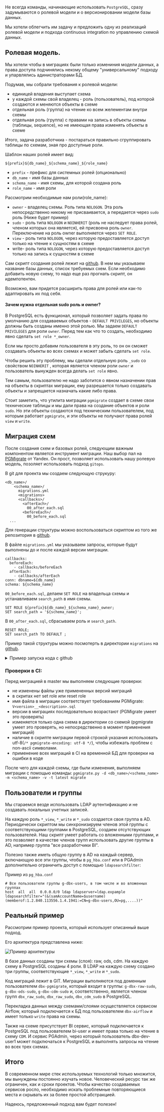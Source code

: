 Не всегда команды, начинающие использовать `PostgreSQL`, сразу задумываются о ролевой модели и о версионировании модели базы данных.

Мы хотели облегчить им задачу и предложить одну из реализаций ролевой модели и подхода continuous integration по управлению схемой данных.


## Ролевая модель.

Мы хотели чтобы в миграциях были только измениния модели данных, а права доступа подчинялись некому общему "универсальному" подходу и упарвлялись адинистраторами БД.

Подумав, мы собрали требования к ролевой модели:
- единицей владения выступает схема
- у каждой схемы свой владелец - роль (пользователь), под которой создаются и меняются объекты в схеме
- отдельная роль (группа) на чтение ко всем желементам внутри схемы
- отдельная роль (группа) с правами на запись в объекты схемы (таблицы, sequence), но не имеющая права изменять объекты в схеме

Итого, задача разработчкиа - постараться правильно сгруппировать таблицы по схемам, зная про доступные роли.

Шаблон наших ролей имеет вид:

`${prefix}${db_name}_${schema_name}_${role_name}`

* `prefix` - префикс для системных ролей (опционально)
* `db_name` -  имя базы данных
* `schema_name` - имя схемы, для которой создана роль
* `role_name` - имя роли


Рассмотрим необходимые нам роли(role_name):
* `owner` - владелец схемы. Роль типа `NOLOGON`. Эта роль непосредственно никому не присваивается, а передается через `sudo` роль (Ниже будет пример)
* `sudo` - роль типа `NOLOGON` и `NOINHERIT` (роль не наследует права ролей, членом которых она является), ей присвоена роль `owner`. Переключение на роль owner выполняется через `SET ROLE`.
* `view` - роль типа `NOLOGON`, через которую предоставляется доступ только на чтение к сущностям в схеме
* write- роль типа `NOLOGON`, через которую предоставляется доступ только на запись к сущностям в схеме

Сам скрипт создания ролей лежит на [github](https://github.com/e11it/pg_rbac_plus/).
В нем мы указываем название базы данных, список требуемых схем.
Если необходимо добавить новую схему, то надо еще раз прогнать скрипт, он идемпотентен.

Возможно, вам придется расширить права для ролей или как-то адаптировать их под себя.

#### Зачем нужна отдельная sudo роль и owner?

В PostgreSQL есть функционал, который позволяет задать права по умолчанию для создаваемых объектов - `DEFAULT PRIVILEGES`, но объекты должны быть созданы именно этой ролью.
Мы задаем `DEFAULT PRIVILEGES` для роли `owner`. Перед тем как что то создать, необходимо явно сделать `set role *_owner`.

Если мы просто добавим пользователя в эту роль, то он он сможет создавать объекты во всех схемах и может забыть сделать `set role`.

Чтобы решить эту проблему, мы сделали отдельную роль `_sudo` со свойством `NOINHERIT` , которая является членом роли `owner` и пользователь вынужден всегда делать `set role` явно.

Тем самым, пользователю не надо заботится о явном назначении прав на объекты в скриптах миграции, ему разрешается только создавать объекты и запрещается назначать какие либо права.

Стоит заметить, что утилита миграции `pgmigrate` создает в схеме свои технические таблицы и мы дали права на создание объектов и роли `sudo`. Но эти объекты создаются под техническим пользователем, под которым работает `pgmigrate`, и эти объекты не получают права ролей `view` и `write`.


## Миграция схем

После создания схем и базовых ролей, следующим важным компонентом является инструмент миграции.
Наш выбор пал на [PGMigrate](https://github.com/yandex/pgmigrate) от Yandex.
Он прост, позволяет использовать нашу ролевую модель, позоляет использовать подход `gitops`.

В git для проекта мы создаем следующую струкуру:

```
<db_name>/
    <schema_name>/
      migrations.yml
      <migrations>
      <callbacks>/
        <afterEach>/
          00_after_each.sql
        <beforeEach>/
          00_before_each.sql
  ...
```

Для генерации структуры можно воспользоваться скриптом из того же репозитория в [github]().


В файле `migrations.yml` мы указываем запросы, которые будут выполнены до и после каждой версии миграции. 

```
callbacks:
  beforeEach:
    - callbacks/beforeEach
  afterEach:
    - callbacks/afterEach
conn: dbname=${db_name}
schema: ${schema_name}

```

`00_before_each.sql`, делаем `SET ROLE` на владельца схемы и устанавливаем `search_path` в имя схемы.

```
SET ROLE ${prefix}${db_name}_${schema_name}_owner;
SET search_path = '${schema_name}';

```

В `00_after_each.sql`, сбрасываем роль и `search_path`.
```
RESET ROLE;
SET search_path TO DEFAULT ;
```

Пример такой структуры можно посмотерть в директории `migrations` на [github](https://github.com/e11it/pg_rbac_plus).

    
<details>
  <summary>Пример запуска кода с github</summary>

    
  ```sh
    # Запускаем postgres и pgadmin
    $ docker-compose up -d postgres pgadmin
    
    # Создаем новую базу данных с именем dwh
    $ docker-compose exec -u postgres postgres psql -c 'CREATE DATABASE dwh'
    CREATE DATABASE
    
    # Создаем схемы и ролевую модель
    $ docker-compose exec -u postgres postgres /bin/bash /opt/scripts/create_schema.sh
    Schema: dwh_raw
    GRANT dwh_raw_view,dwh_raw_write TO dwh_raw_owner
    GRANT dwh_raw_view TO dwh_raw_sudo
    GRANT dwh_raw_owner TO dwh_raw_sudo
    GRANT CONNECT ON DATABASE dwh TO dwh_raw_view
    GRANT dwh_raw_view TO dwh_raw_write
    GRANT usage ON SCHEMA raw TO dwh_raw_view
    GRANT ALL ON SCHEMA raw TO dwh_raw_owner
    GRANT ALL ON SCHEMA raw TO dwh_raw_sudo
    ALTER DEFAULT PRIVILEGES FOR ROLE dwh_raw_owner IN SCHEMA raw GRANT SELECT ON SEQUENCES TO dwh_raw_view
    ALTER DEFAULT PRIVILEGES FOR ROLE dwh_raw_owner IN SCHEMA raw GRANT SELECT ON TABLES TO dwh_raw_view
    ALTER DEFAULT PRIVILEGES FOR ROLE dwh_raw_owner IN SCHEMA raw GRANT ALL ON SEQUENCES TO dwh_raw_write
    ALTER DEFAULT PRIVILEGES FOR ROLE dwh_raw_owner IN SCHEMA raw GRANT EXECUTE ON FUNCTIONS TO dwh_raw_write
    ALTER DEFAULT PRIVILEGES FOR ROLE dwh_raw_owner IN SCHEMA raw GRANT INSERT,UPDATE,DELETE,TRUNCATE ON TABLES TO dwh_raw_write
    Schema: dwh_ods
    GRANT dwh_ods_view,dwh_ods_write TO dwh_ods_owner
    GRANT dwh_ods_view TO dwh_ods_sudo
    GRANT dwh_ods_owner TO dwh_ods_sudo
    GRANT CONNECT ON DATABASE dwh TO dwh_ods_view
    GRANT dwh_ods_view TO dwh_ods_write
    GRANT usage ON SCHEMA ods TO dwh_ods_view
    GRANT ALL ON SCHEMA ods TO dwh_ods_owner
    GRANT ALL ON SCHEMA ods TO dwh_ods_sudo
    ALTER DEFAULT PRIVILEGES FOR ROLE dwh_ods_owner IN SCHEMA ods GRANT SELECT ON SEQUENCES TO dwh_ods_view
    ALTER DEFAULT PRIVILEGES FOR ROLE dwh_ods_owner IN SCHEMA ods GRANT SELECT ON TABLES TO dwh_ods_view
    ALTER DEFAULT PRIVILEGES FOR ROLE dwh_ods_owner IN SCHEMA ods GRANT ALL ON SEQUENCES TO dwh_ods_write
    ALTER DEFAULT PRIVILEGES FOR ROLE dwh_ods_owner IN SCHEMA ods GRANT EXECUTE ON FUNCTIONS TO dwh_ods_write
    ALTER DEFAULT PRIVILEGES FOR ROLE dwh_ods_owner IN SCHEMA ods GRANT INSERT,UPDATE,DELETE,TRUNCATE ON TABLES TO dwh_ods_write
    Schema: dwh_cdm
    GRANT dwh_cdm_view,dwh_cdm_write TO dwh_cdm_owner
    GRANT dwh_cdm_view TO dwh_cdm_sudo
    GRANT dwh_cdm_owner TO dwh_cdm_sudo
    GRANT CONNECT ON DATABASE dwh TO dwh_cdm_view
    GRANT dwh_cdm_view TO dwh_cdm_write
    GRANT usage ON SCHEMA cdm TO dwh_cdm_view
    GRANT ALL ON SCHEMA cdm TO dwh_cdm_owner
    GRANT ALL ON SCHEMA cdm TO dwh_cdm_sudo
    ALTER DEFAULT PRIVILEGES FOR ROLE dwh_cdm_owner IN SCHEMA cdm GRANT SELECT ON SEQUENCES TO dwh_cdm_view
    ALTER DEFAULT PRIVILEGES FOR ROLE dwh_cdm_owner IN SCHEMA cdm GRANT SELECT ON TABLES TO dwh_cdm_view
    ALTER DEFAULT PRIVILEGES FOR ROLE dwh_cdm_owner IN SCHEMA cdm GRANT ALL ON SEQUENCES TO dwh_cdm_write
    ALTER DEFAULT PRIVILEGES FOR ROLE dwh_cdm_owner IN SCHEMA cdm GRANT EXECUTE ON FUNCTIONS TO dwh_cdm_write
    ALTER DEFAULT PRIVILEGES FOR ROLE dwh_cdm_owner IN SCHEMA cdm GRANT INSERT,UPDATE,DELETE,TRUNCATE ON TABLES TO dwh_cdm_write
    
    # Создаем пользователя для выполнения миграций и добавляем в sudo группы
    $ docker-compose exec -u postgres postgres psql -c "create user pgmigrate with password '1234' in group dwh_raw_sudo,dwh_ods_sudo,dwh_cdm_sudo;"
    CREATE ROLE
    
    # Выполняем миграции
    $ docker-compose run pgmigrate bash /opt/scripts/do_migrate.sh
    + pgmigrate -d /opt/migrations/dwh/raw -v -m raw --check_serial_versions -t latest migrate
    + pgmigrate -d /opt/migrations/dwh/ods -v -m ods --check_serial_versions -t latest migrate
    + pgmigrate -d /opt/migrations/dwh/cdm -v -m cdm --check_serial_versions -t latest migrate

    # Подключаемся к базе dwh с помощью psql
    $ docker-compose exec -u postgres postgres psql -d dwh
    psql (15.1 (Debian 15.1-1.pgdg110+1))
    Type "help" for help.

    dwh=# \dn
          List of schemas
      Name  |       Owner
    --------+-------------------
     cdm    | postgres
     ods    | postgres
     public | pg_database_owner
     raw    | postgres
    (4 rows)

    dwh=# \dt raw.*
                    List of relations
     Schema |      Name      | Type  |     Owner
    --------+----------------+-------+---------------
     raw    | foo            | table | dwh_raw_owner
     raw    | schema_version | table | pgmigrate
    (2 rows)
  ```
</details>

### Проверки в CI:

Перед миграцией в master мы выполняем следующие проверки:

- не изменены файлы уже примененных версий миграций
- в скритах нет set role или reset role
- имя файла в миграции соответствует требованиям PGMigrate: `V<version>__<description>.sql`
- версии в миграциях последовательно возрастают (PGMigrate умеет это проверять)
- изменяется только одна схема в директории со схемой (pgmigrate умеет это проверять, но непосредственно в момент применения миграций)
- наличие в скрипте миграции первой строкой указания использовать utf-8(`/* pgmigrate-encoding: utf-8 */`), чтобы избежать проблем с non-ascii символами.
- применение всех миграций в CI на временной БД для проверки на ошибки в коде

После чего для каждой схемы, где были изменения, выполняем миграции с помощью команды:
`pgmigrate.py -d <db_name>/<schema_name> -m <schema_name> -v -t latest migrate`

## Пользователи и группы

Мы стараемся везде использовать LDAP аутентификацию и не создавать локальных учетных записей.

На каждую роль `*_view`, `*_write` и `*_sudo` создается своя группа в AD.
Периодически скриптом мы синхронизируем членов этой группы с соответствующими группами в PostgreSQL, создаем отсутствующих пользователей. Наш скрипт умеет работать со вложенными группами, и это позволяет в качестве членов групп использовать другие группы в AD, например группа "все разработчики BI".

Полезно также иметь общую группу в AD на каждый сервер, включающую все эти группы, чтобы в `pg_hba.conf` или в PGAdmin дополнительно ограничить доступ с помощью `ldapsearchfilter`:

Пример из `pg_hba.conf`

```
# Все пользователи группы g-dbx-users, в том числе и во вложенных группах
host  all  all	0.0.0.0/0 ldap ldapserver=ldap.expample ldapsearchfilter="(&(samAccountName=$username)(memberof:1.2.840.113556.1.4.1941:=CN=g-dbx-users,OU=pg,....))"
```

## Реальный пример

Рассмотрим пример проекта, который использует описанный выше подход.

Его архитектура представлена ниже:

![Пример архитектуры](img/arch_example.jpg)

В базе данных созданы три схемы (слоя): raw, ods, cdm. На каждую схему в PostgreSQL созданы 4 роли.
В LDAP на каждую схему создано три группы, соответствующие `*_view`, `*_write` и `*_sudo`.

Код миграций лежит в GIT. Миграции выполняются под доменным пользователем `dbx-pgmigrate`, который входит в группы: `g-dbx-raw-sudo`, `g-dbx-ods-sudo`, `g-dbx-cdm-sudo` и, соответственно, является членом групп `dbx_raw_sudo`, `dbx_raw_sudo`, `dbx_cdm_sudo` в PostgreSQL.

Перекладка данных между схемами/слоями осуществляется сервисом Airflow, который подключается к БД под пользователем `dbx-airflow` и имеет только `write` права на схемы.

Также на схеме присутствует BI сервис, который подключается к PostgreSQL под пользователем bi-user и имеет права только на чтение в схему `CDM`.
И сервис PGAdmin, через который пользователь dbx-dev-user1 может подключаться к PostgreSQL и выполнять запросы на чтение во всех трех схемах.



## Итого

В современном мире стек используемых технологий только множится, мы вынуждены постоянно изучать новое. Человеческий ресурс так же ограничен, как и сроки проектов. Чтобы качество создаваемых сервисов росло, необходимо искать проблемные повторяющиеся места и скрывать их за более простой абстракцией.

Надеюсь, предложенный подход вам будет полезен!
